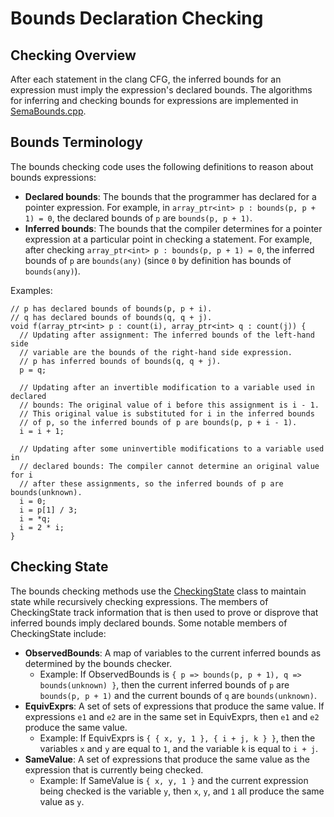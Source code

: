 # Bounds Declaration Checking

## Checking Overview
After each statement in the clang CFG, the inferred bounds for an expression
must imply the expression's declared bounds. The algorithms for inferring and
checking bounds for expressions are implemented in [SemaBounds.cpp](https://github.com/microsoft/checkedc-clang/blob/master/clang/lib/Sema/SemaBounds.cpp).

## Bounds Terminology
The bounds checking code uses the following definitions to reason about
bounds expressions:
- **Declared bounds**: The bounds that the programmer has declared for a
pointer expression. For example, in `array_ptr<int> p : bounds(p, p + 1) = 0`,
the declared bounds of `p` are `bounds(p, p + 1)`.
- **Inferred bounds**: The bounds that the compiler determines for a pointer
expression at a particular point in checking a statement. For example, after
checking `array_ptr<int> p : bounds(p, p + 1) = 0`, the inferred bounds of `p`
are `bounds(any)` (since `0` by definition has bounds of `bounds(any)`).

Examples:
```
// p has declared bounds of bounds(p, p + i).
// q has declared bounds of bounds(q, q + j).
void f(array_ptr<int> p : count(i), array_ptr<int> q : count(j)) {
  // Updating after assignment: The inferred bounds of the left-hand side
  // variable are the bounds of the right-hand side expression.
  // p has inferred bounds of bounds(q, q + j).
  p = q;

  // Updating after an invertible modification to a variable used in declared
  // bounds: The original value of i before this assignment is i - 1.
  // This original value is substituted for i in the inferred bounds
  // of p, so the inferred bounds of p are bounds(p, p + i - 1).
  i = i + 1;

  // Updating after some uninvertible modifications to a variable used in
  // declared bounds: The compiler cannot determine an original value for i
  // after these assignments, so the inferred bounds of p are bounds(unknown).
  i = 0;
  i = p[1] / 3;
  i = *q;
  i = 2 * i;
}
```

## Checking State
The bounds checking methods use the [CheckingState](https://github.com/microsoft/checkedc-clang/blob/master/clang/lib/Sema/SemaBounds.cpp#L661)
class to maintain state while recursively checking expressions. The members
of CheckingState track information that is then used to prove or disprove
that inferred bounds imply declared bounds. Some notable members of
CheckingState include:
- **ObservedBounds**: A map of variables to the current inferred bounds as
determined by the bounds checker.
  - Example: If ObservedBounds is `{ p => bounds(p, p + 1), q => bounds(unknown) }`,
  then the current inferred bounds of `p` are `bounds(p, p + 1)` and the
  current bounds of `q` are `bounds(unknown)`.
- **EquivExprs**: A set of sets of expressions that produce the same value. If
expressions `e1` and `e2` are in the same set in EquivExprs, then `e1` and `e2`
produce the same value.
  - Example: If EquivExprs is `{ { x, y, 1 }, { i + j, k } }`, then the
  variables `x` and `y` are equal to `1`, and the variable `k` is equal
  to `i + j`.
- **SameValue**: A set of expressions that produce the same value as the
expression that is currently being checked.
  - Example: If SameValue is `{ x, y, 1 }` and the current expression being
  checked is the variable `y`, then `x`, `y`, and `1` all produce the same
  value as `y`.
  